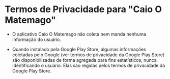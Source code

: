 # Termos de Privacidade para "Caio O Matemago"

* O aplicativo Caio O Matemago não coleta nem manda nenhuma informação do usuário.

* Quando instalado pela Google Play Store, algumas informações coletadas pelo Google (ver termos de privacidade da Google Play Store) são disponibilizadas de forma agregada para fins estatísticos, nunca identificando o usuário. Elas são regidas pelos termos de privacidade da Google Play Store.
